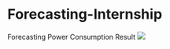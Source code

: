 # Forecasting-Internship

Forecasting Power Consumption Result
![ ](https://github.com/rizkyarif04/ForecastingEnergyConsumption-Internship/blob/main/images/Power_Consumption_Forecastin.jpeg)
